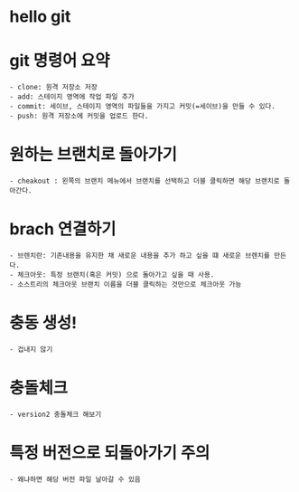# hello git

# git 명령어 요약

    - clone: 원격 저장소 저장
    - add: 스테이지 영역에 작업 파일 추가
    - commit: 세이브, 스테이지 영역의 파일들을 가지고 커밋(=세이브)을 만들 수 있다.
    - push: 원격 저장소에 커밋을 업로드 한다.

# 원하는 브랜치로 돌아가기
    - cheakout : 왼쪽의 브랜치 메뉴에서 브랜치를 선택하고 더블 클릭하면 해당 브랜치로 돌아간다.

# brach 연결하기
    - 브렌치란: 기존내용을 유지한 채 새로운 내용을 추가 하고 싶을 떄 새로운 브렌치를 만든다.
    - 체크아웃: 특정 브랜치(혹은 커밋) 으로 돌아가고 싶을 때 사용.
    - 소스트리의 체크아웃 브랜치 이름을 더블 클릭하는 것만으로 체크아웃 가능

# 충동 생성!
    - 겁내지 않기

# 충돌체크
    - version2 충돌체크 해보기

# 특정 버전으로 되돌아가기 주의
    - 왜냐하면 해당 버전 파일 날아갈 수 있음